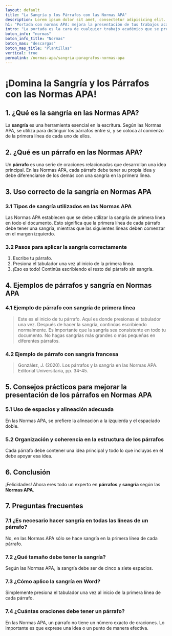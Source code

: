 ```yaml
---
layout: default
title: "La Sangría y los Párrafos con las Normas APA"
description: Lorem ipsum dolor sit amet, consectetur adipisicing elit. Eum officia sit cupiditate cum deleniti voluptate quia iste voluptatum fuga suscipit obcaecati
h1: "Portada con normas APA: mejora la presentación de tus trabajos académicos"
intro: "La portada es la cara de cualquier trabajo académico que se presente y su presentación correctamente es muy importante para mostrar profesionalismo y precisión en la comunicación escrita."
boton_info: "normas"
boton_info_title: "Normas"
boton_mas: "descargas"
boton_mas_title: "Plantillas"
vertical: true
permalink: /normas-apa/sangria-paragrafos-normas-apa
---
```

# ¡Domina la Sangría y los Párrafos con las Normas APA!

## 1. ¿Qué es la sangría en las Normas APA?

La **sangría** es una herramienta esencial en la escritura. Según las Normas APA, se utiliza para distinguir los párrafos entre sí, y se coloca al comienzo de la primera línea de cada uno de ellos.

## 2. ¿Qué es un párrafo en las Normas APA?

Un **párrafo** es una serie de oraciones relacionadas que desarrollan una idea principal. En las Normas APA, cada párrafo debe tener su propia idea y debe diferenciarse de los demás con una sangría en la primera línea.

## 3. Uso correcto de la sangría en Normas APA

### 3.1 Tipos de sangría utilizados en las Normas APA

Las Normas APA establecen que se debe utilizar la sangría de primera línea en todo el documento. Esto significa que la primera línea de cada párrafo debe tener una sangría, mientras que las siguientes líneas deben comenzar en el margen izquierdo.

### 3.2 Pasos para aplicar la sangría correctamente

1. Escribe tu párrafo.
2. Presiona el tabulador una vez al inicio de la primera línea.
3. ¡Eso es todo! Continúa escribiendo el resto del párrafo sin sangría.

## 4. Ejemplos de párrafos y sangría en Normas APA

### 4.1 Ejemplo de párrafo con sangría de primera línea

> Este es el inicio de tu párrafo. Aquí es donde presionas el tabulador una vez. Después de hacer la sangría, continúas escribiendo normalmente. Es importante que la sangría sea consistente en todo tu documento. No hagas sangrías más grandes o más pequeñas en diferentes párrafos.

### 4.2 Ejemplo de párrafo con sangría francesa

> González, J. (2020). Los párrafos y la sangría en las Normas APA. Editorial Universitaria, pp. 34-45.

## 5. Consejos prácticos para mejorar la presentación de los párrafos en Normas APA

### 5.1 Uso de espacios y alineación adecuada

En las Normas APA, se prefiere la alineación a la izquierda y el espaciado doble.

### 5.2 Organización y coherencia en la estructura de los párrafos

Cada párrafo debe contener una idea principal y todo lo que incluyas en él debe apoyar esa idea.

## 6. Conclusión

¡Felicidades! Ahora eres todo un experto en **párrafos** y **sangría** según las **Normas APA**.

## 7. Preguntas frecuentes

### 7.1 ¿Es necesario hacer sangría en todas las líneas de un párrafo?

No, en las Normas APA sólo se hace sangría en la primera línea de cada párrafo.

### 7.2 ¿Qué tamaño debe tener la sangría?

Según las Normas APA, la sangría debe ser de cinco a siete espacios.

### 7.3 ¿Cómo aplico la sangría en Word?

Simplemente presiona el tabulador una vez al inicio de la primera línea de cada párrafo.

### 7.4 ¿Cuántas oraciones debe tener un párrafo?

En las Normas APA, un párrafo no tiene un número exacto de oraciones. Lo importante es que exprese una idea o un punto de manera efectiva.